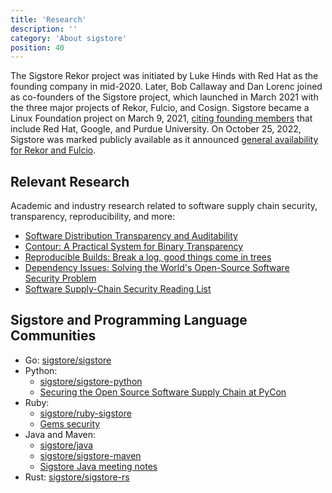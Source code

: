 ```yaml
---
title: 'Research'
description: ''
category: 'About sigstore'
position: 40
---
```


The Sigstore Rekor project was initiated by Luke Hinds with Red Hat as the founding company in mid-2020. Later, Bob Callaway and Dan Lorenc joined as co-founders of the Sigstore project, which launched in March 2021 with the three major projects of Rekor, Fulcio, and Cosign. Sigstore became a Linux Foundation project on March 9, 2021, [citing founding members](https://www.linuxfoundation.org/press-release/linux-foundation-announces-free-sigstore-signing-service-to-confirm-origin-and-authenticity-of-software/) that include Red Hat, Google, and Purdue University. On October 25, 2022, Sigstore was marked publicly available as it announced [general availability for Rekor and Fulcio](https://blog.sigstore.dev/sigstore-ga-ddd6ba67894d/).

## Relevant Research

Academic and industry research related to software supply chain security, transparency, reproducibility, and more:

* [Software Distribution Transparency and Auditability](https://arxiv.org/abs/1711.07278)
* [Contour: A Practical System for Binary Transparency](https://arxiv.org/abs/1712.08427)
* [Reproducible Builds: Break a log, good things come in trees](https://bora.uib.no/bora-xmlui/handle/1956/20411)
* [Dependency Issues: Solving the World's Open-Source Software Security Problem](https://warontherocks.com/2022/05/dependency-issues-solving-the-worlds-open-source-software-security-problem/)
* [Software Supply-Chain Security Reading List](https://github.com/chainguard-dev/ssc-reading-list)

## Sigstore and Programming Language Communities

* Go: [sigstore/sigstore](https://github.com/sigstore/sigstore)
* Python: 
    * [sigstore/sigstore-python](https://github.com/sigstore/sigstore-python)
    * [Securing the Open Source Software Supply Chain at PyCon](https://www.youtube.com/watch?v=i1QqhGsbX6Y)
* Ruby: 
    * [sigstore/ruby-sigstore](https://github.com/sigstore/ruby-sigstore)
    * [Gems security](https://docs.ruby-lang.org/en/2.1.0/Gem/Security.html)
* Java and Maven:
    * [sigstore/java](https://github.com/sigstore/sigstore-java)
    * [sigstore/sigstore-maven](https://github.com/sigstore/sigstore-maven)
    * [Sigstore Java meeting notes](https://docs.google.com/document/d/1R7mL-IUrc2Z_LuOIvwDWshVuPQS_2VNE_cIQx4Oy5zw/edit)
* Rust: [sigstore/sigstore-rs](https://github.com/sigstore/sigstore-rs)
